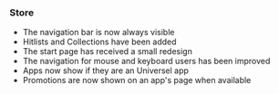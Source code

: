 ### Store
- The navigation bar is now always visible
- Hitlists and Collections have been added
- The start page has received a small redesign
- The navigation for mouse and keyboard users has been improved
- Apps now show if they are an Universel app
- Promotions are now shown on an app's page when available